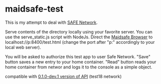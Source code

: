# maidsafe-test

This is my attempt to deal with [SAFE Network](https://maidsafe.net).

Serve contents of the directory locally using your favorite server. You can use the serve_static.js script with NodeJs. Direct the [Maidsafe Browser](https://forum.safedev.org/t/how-to-develop-for-the-safe-network-draft/843) to localhost://p:8400/test.html (change the port after "p:" accordingly to your local web server).

You will be asked to authorize this test app to user Safe Network. "Save" button saves a new entry to your home container. "Read" button reads your home container from networ and logs it to the console as a simple object.

compatible with [0.1.0-dev.1 version of API](https://github.com/maidsafe/beaker-plugin-safe-app/tree/0.1.0-dev.1) (test18 network)
